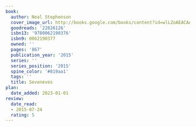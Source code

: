 ```yaml
---
book:
  author: Neal Stephenson
  cover_image_url: http://books.google.com/books/content?id=wlLZoAEACAAJ&printsec=frontcover&img=1&zoom=1&source=gbs_api
  goodreads: '22826126'
  isbn13: '9780062190376'
  isbn9: 0062190377
  owned: ''
  pages: '867'
  publication_year: '2015'
  series: ''
  series_position: '2015'
  spine_color: '#819aa1'
  tags: ''
  title: Seveneves
plan:
  date_added: 2023-01-01
review:
  date_read:
  - 2015-07-24
  rating: 5
---
```

